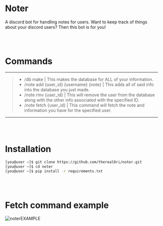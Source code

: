 # Noter
A discord bot for handling notes for users. Want to keep track of things about your discord users? Then this bot is for you!

<br />
<br />

# Commands
__ __
> - /db make | This makes the database for ALL of your information.
> - /note add {user_id} {username} {note} | This adds all of said info into the database you just made.
> - /note rmv {user_id} | This will remove the user from the database along with the other info associated with the specified ID.
> - /note fetch {user_id} | This command will fetch the note and information you have for the specified user.
__ __

<br />
<br />

# Installation
```bash
[you@user ~]$ git clone https://github.com/therealOri/noter.git
[you@user ~]$ cd noter
[you@user ~]$ pip install -r requirements.txt
```

<br />
<br />

# Fetch command example
![noterEXAMPLE](https://user-images.githubusercontent.com/45724082/138189192-08c91453-802a-4938-b5de-fb533d9443a8.png)
